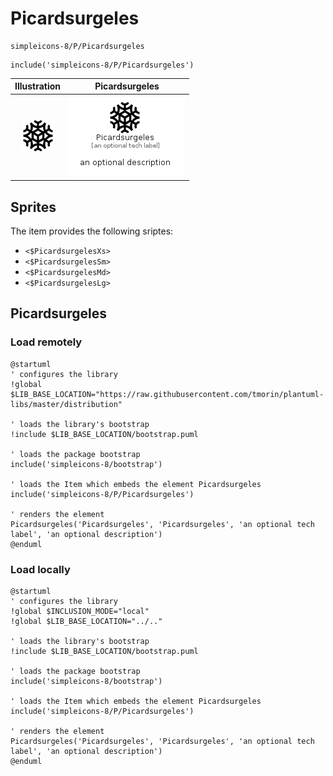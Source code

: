 # Picardsurgeles


```text
simpleicons-8/P/Picardsurgeles
```

```text
include('simpleicons-8/P/Picardsurgeles')
```



| Illustration | Picardsurgeles |
| :---: | :---: |
| ![illustration for Illustration](../../simpleicons-8/P/Picardsurgeles.png) | ![illustration for Picardsurgeles](../../simpleicons-8/P/Picardsurgeles.Local.png) |



## Sprites
The item provides the following sriptes:

- `<$PicardsurgelesXs>`
- `<$PicardsurgelesSm>`
- `<$PicardsurgelesMd>`
- `<$PicardsurgelesLg>`





## Picardsurgeles

### Load remotely
```plantuml
@startuml
' configures the library
!global $LIB_BASE_LOCATION="https://raw.githubusercontent.com/tmorin/plantuml-libs/master/distribution"

' loads the library's bootstrap
!include $LIB_BASE_LOCATION/bootstrap.puml

' loads the package bootstrap
include('simpleicons-8/bootstrap')

' loads the Item which embeds the element Picardsurgeles
include('simpleicons-8/P/Picardsurgeles')

' renders the element
Picardsurgeles('Picardsurgeles', 'Picardsurgeles', 'an optional tech label', 'an optional description')
@enduml
```

### Load locally
```plantuml
@startuml
' configures the library
!global $INCLUSION_MODE="local"
!global $LIB_BASE_LOCATION="../.."

' loads the library's bootstrap
!include $LIB_BASE_LOCATION/bootstrap.puml

' loads the package bootstrap
include('simpleicons-8/bootstrap')

' loads the Item which embeds the element Picardsurgeles
include('simpleicons-8/P/Picardsurgeles')

' renders the element
Picardsurgeles('Picardsurgeles', 'Picardsurgeles', 'an optional tech label', 'an optional description')
@enduml
```

